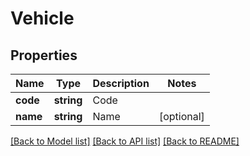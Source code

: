 # Vehicle

## Properties
Name | Type | Description | Notes
------------ | ------------- | ------------- | -------------
**code** | **string** | Code | 
**name** | **string** | Name | [optional] 

[[Back to Model list]](../../README.md#documentation-for-models) [[Back to API list]](../../README.md#documentation-for-api-endpoints) [[Back to README]](../../README.md)

